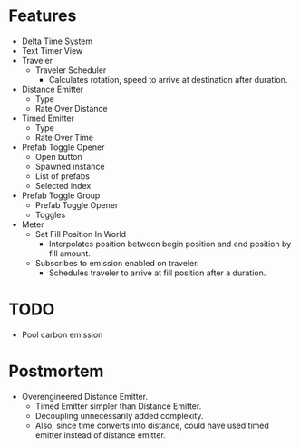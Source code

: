 # Features

- Delta Time System
- Text Timer View
- Traveler
    - Traveler Scheduler
        - Calculates rotation, speed to arrive at destination after duration.
- Distance Emitter
    - Type
    - Rate Over Distance
- Timed Emitter
    - Type
    - Rate Over Time
- Prefab Toggle Opener
    - Open button
    - Spawned instance
    - List of prefabs
    - Selected index
- Prefab Toggle Group
    - Prefab Toggle Opener
    - Toggles
- Meter
    - Set Fill Position In World
        - Interpolates position between begin position and end position by fill amount.
    - Subscribes to emission enabled on traveler.
        - Schedules traveler to arrive at fill position after a duration.

# TODO

- Pool carbon emission

# Postmortem

- Overengineered Distance Emitter.
    - Timed Emitter simpler than Distance Emitter.
    - Decoupling unnecessarily added complexity.
    - Also, since time converts into distance, could have used timed emitter instead of distance emitter.
